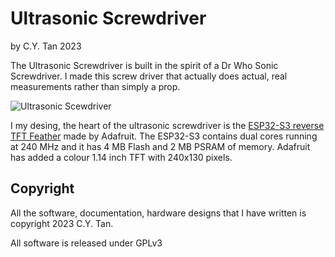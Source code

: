 # Ultrasonic Screwdriver

by C.Y. Tan 2023


The Ultrasonic Screwdriver is built in the spirit of a Dr Who Sonic
Screwdriver. I made this screw driver that actually does actual, real
measurements rather than simply a prop.

![Ultrasonic Scewdriver](https://github.com/cytan299/Ultrasonic_Screwdriver/blob/main//pics/ultrasonic_screwdriver.jpg)

I my desing, the heart of the ultrasonic screwdriver is the [ESP32-S3 reverse TFT
Feather](https://www.adafruit.com/product/5691) made by Adafruit. The
ESP32-S3 contains dual cores running at 240 MHz and it  has 4 MB Flash
and 2 MB PSRAM of memory. Adafruit has added a colour 1.14 inch TFT
with 240x130 pixels. 


## Copyright

All the software, documentation, hardware designs that I have written is
copyright 2023 C.Y. Tan.

All software is released under GPLv3




